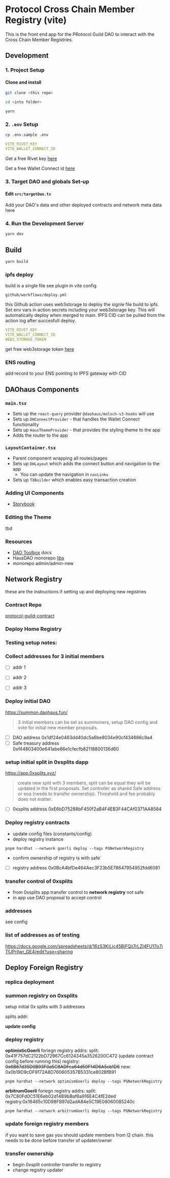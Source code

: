 # Protocol Cross Chain Member Registry (vite)

This is the front end app for the PRotocol Guild DAO to interact with the Cross Chain Member Registries.

## Development

### 1. Project Setup

#### Clone and install

```bash
git clone <this repo>

cd <into folder>

yarn
```


### 2. `.env` Setup

```bash
cp .env.sample .env
```

```yaml
VITE_RIVET_KEY
VITE_WALLET_CONNECT_ID
```

Get a free Rivet key [here](https://rivet.cloud/)

Get a free Wallet Connect id [here](https://walletconnect.com/)


### 3. Target DAO and globals Set-up

#### Edit `src/targetDao.ts`

Add your DAO's data and other deployed contracts and network meta data here

### 4. Run the Development Server

```bash
yarn dev
```

## Build

```bash
yarn build
```

### ipfs deploy 
build is a single file see plugin in vite config

`github/workflows/deploy.yml`

this Github action uses web3storage to deploy the signle file build to ipfs. Set env vars in action secrets including your web3storage key. This will automatically deploy when merged to main. IPFS CID can be pulled from the action log after succesfull deploy.

```yaml
VITE_RIVET_KEY
VITE_WALLET_CONNECT_ID
WEB3_STORAGE_TOKEN
```

get free web3storage token [here](https://web3.storage/)

### ENS routing
add record to your ENS pointing to IPFS gateway with CID


## DAOhaus Components

### `main.tsx`

- Sets up the `react-query` provider `@daohaus/moloch-v3-hooks` will use
- Sets up `DHConnectProvider` - that handles the Wallet Connect functionality
- Sets up `HausThemeProvider` - that provides the styling theme to the app
- Adds the router to the app

### `LayoutContainer.tsx`

- Parent component wrapping all routes/pages
- Sets up `DHLayout` which adds the connect button and navigation to the app
  - You can update the navigation in `navLinks`
- Sets up `TXBuilder` which enables easy transaction creation


### Adding UI Components

- [Storybook](https://storybook.js.org/)

### Editing the Theme

tbd


### Resources

- [DAO Toolbox](https://toolbox.daohaus.fun/) docs
- HausDAO monorepo [libs](https://github.com/HausDAO/monorepo/tree/develop/libs)
- monorepo admin/admin-new


## Network Registry
these are the instructions if setting up and deploying new registries

### Contract Repo
[protocol-guild-contract](https://github.com/HausDAO/protocol-guild-contracts)

### Deploy Home Registry 
### Testing setup notes:


### Collect addresses for 3 initial members 
- [ ] addr 1 
- [ ] addr 2 
- [ ] addr 3 


### Deploy initial DAO
https://summon.daohaus.fun/
>  3 initial members can be set as summoners, setup DAO config and vote for initial new member proposals. 

- [ ] DAO address 0x1df24e0463dd40dc5a6be8034e90cf434686c9a4
- [ ] Safe treasury address 0xf44803400e641abe86e1cfecfb82118800136d60

### setup initial split in 0xsplits dapp
https://app.0xsplits.xyz/
> create new split with 3 members, split can be equal they will be updated in the first proposals. Set controller as shared Safe address or eoa (needs to transfer ownership). Threshold and fee probably does not matter.

- [ ] 0xsplits address 0xE6bD75288bF450f2aB4F4EB3F44CAf0371AA8584

### Deploy registry contracts
- update config files (constants/config)
- deploy registry instance

`pnpm hardhat --network goerli deploy --tags PGNetworkRegistry`
- confirm ownership of registry is with safe`

- [ ] registry address 0x0BcA4bfDe464Aec3F23b5E78647954952fdd6081

### transfer control of 0xsplits
- from 0xsplits app transfer control to **network registry** not safe
- in app use DAO proposal to accept control

### addresses

see config


### list of addresses as of testing
https://docs.google.com/spreadsheets/d/16zS3KiLjc45BjFQii7rLZl4FU17o7iTfJPrilwr_GE4/edit?usp=sharing

## Deploy Foreign Registry 

### replica deployment

### summon registry on 0xsplits

setup initial 0x splits with 3 addresses

splits addr: 

**update config**

### deploy registry

**optimisticGoerli** foriegn registry addrs: 
split: 0x41F757dC2122bD72967Cc6124345a3526200C472 (update contract config before running this)
registry: ~~0x6B67d35D0B93F0a5C8ADFca64d50F14D6A5cb1D6~~
new: 0x0b19D9cDF9172A8D760605357B5331ce802BfB91

`pnpm hardhat --network optimismGoerli deploy --tags PGNetworkRegistry`

**arbitrumGoerli** foriegn registry addrs: 
split: 0x7C80Fd0C51E6eb02d14B9bBaf6a916E4C4fE2ded
registry:0x16465c10D98FB97d2adA84e5C19E08060085240c

`pnpm hardhat --network arbitrumGoerli deploy --tags PGNetworkRegistry`



### update foreign registry members
if you want to save gas you should update members from l2 chain. this needs to be done before transfer of updater/owner

### transfer ownership
- begin 0xsplit controller transfer to registry
- change registry updater


